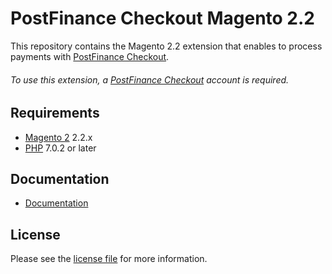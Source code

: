 # PostFinance Checkout Magento 2.2
This repository contains the Magento 2.2 extension that enables to process payments with [PostFinance Checkout](https://www.postfinance.ch/).

###### To use this extension, a [PostFinance Checkout](https://www.postfinance.ch/) account is required.

## Requirements

* [Magento 2](https://magento.com/) 2.2.x
* [PHP](http://php.net/) 7.0.2 or later

## Documentation

* [Documentation](https://plugin-documentation.postfinance-checkout.ch/pfpayments/magento-2.2/1.0.49/docs/en/documentation.html)

## License

Please see the [license file](https://github.com/pfpayments/magento-2.2/blob/1.0.49/LICENSE) for more information.